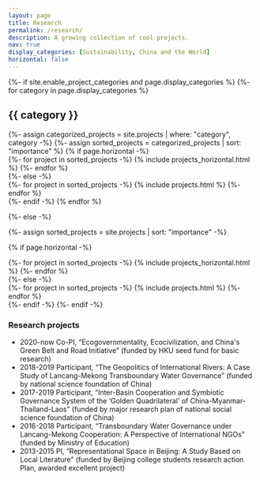 ```yaml
---
layout: page
title: Research
permalink: /research/
description: A growing collection of cool projects.
nav: true
display_categories: [Sustainability, China and the World]
horizontal: false
---
```



<!-- pages/projects.md -->
<div class="projects">
{%- if site.enable_project_categories and page.display_categories %}
  <!-- Display categorized projects -->
  {%- for category in page.display_categories %}
  <h2 class="category">{{ category }}</h2>
  {%- assign categorized_projects = site.projects | where: "category", category -%}
  {%- assign sorted_projects = categorized_projects | sort: "importance" %}
  <!-- Generate cards for each project -->
  {% if page.horizontal -%}
  <div class="container">
    <div class="row row-cols-2">
    {%- for project in sorted_projects -%}
      {% include projects_horizontal.html %}
    {%- endfor %}
    </div>
  </div>
  {%- else -%}
  <div class="grid">
    {%- for project in sorted_projects -%}
      {% include projects.html %}
    {%- endfor %}
  </div>
  {%- endif -%}
  {% endfor %}

{%- else -%}
<!-- Display projects without categories -->
  {%- assign sorted_projects = site.projects | sort: "importance" -%}
  <!-- Generate cards for each project -->
  {% if page.horizontal -%}
  <div class="container">
    <div class="row row-cols-2">
    {%- for project in sorted_projects -%}
      {% include projects_horizontal.html %}
    {%- endfor %}
    </div>
  </div>
  {%- else -%}
  <div class="grid">
    {%- for project in sorted_projects -%}
      {% include projects.html %}
    {%- endfor %}
  </div>
  {%- endif -%}
{%- endif -%}
</div>


### Research projects
* 2020-now    Co-PI, “Ecogovernmentality, Ecocivilization, and China's Green Belt and Road Initiative” (funded by HKU seed fund for basic research)
* 2018-2019  Participant, “The Geopolitics of International Rivers: A Case Study of Lancang-Mekong Transboundary Water Governance” (funded by national science foundation of China)
* 2017-2019  Participant, “Inter-Basin Cooperation and Symbiotic Governance System of the ‘Golden Quadrilateral’ of China-Myanmar-Thailand-Laos” (funded by major research plan of national social science foundation of China)
* 2016-2018   Participant, “Transboundary Water Governance under Lancang-Mekong Cooperation: A Perspective of International NGOs” (funded by Ministry of Education)
* 2013-2015   PI, “Representational Space in Beijing: A Study Based on Local Literature” (funded by Beijing college students research action Plan, awarded excellent project)

